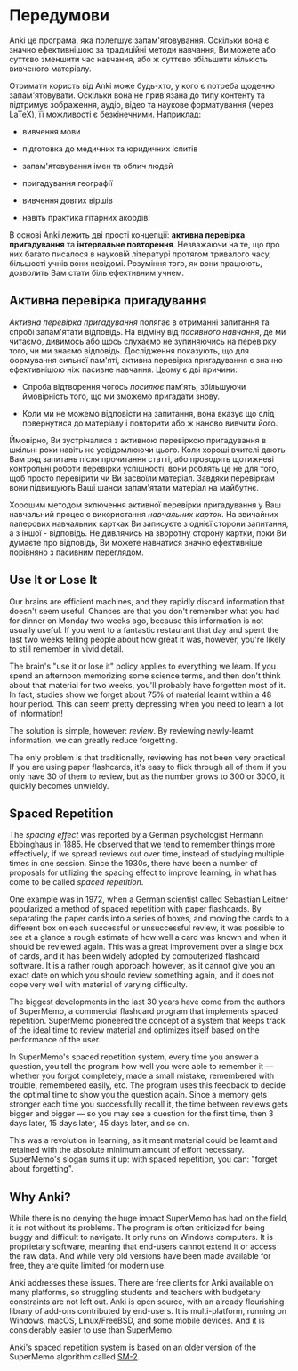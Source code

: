 # Передумови

<!-- toc -->

Anki це програма, яка полегшує запам'ятовування. Оскільки вона є значно
ефективнішою за традиційні методи навчання, Ви можете або суттєво зменшити час
навчання, або ж суттєво збільшити кількість вивченого матеріалу.

Отримати користь від Anki може будь-хто, у кого є потреба щоденно
запам'ятовувати. Оскільки вона не прив'язана до типу контенту та підтримує
зображення, аудіо, відео та наукове форматування (через LaTeX), її можливості
є безкінечними. Наприклад:

- вивчення мови

- підготовка до медичних та юридичних іспитів

- запам'ятовування імен та облич людей

- пригадування географії

- вивчення довгих віршів

- навіть практика гітарних акордів!

В основі Anki лежить дві прості концепції: **активна перевірка пригадування**
та **інтервальне повторення**. Незважаючи на те, що про них багато писалося в
науковій літературі протягом тривалого часу, більшості учнів вони невідомі.
Розуміння того, як вони працюють, дозволить Вам стати біль ефективним учнем.

## Активна перевірка пригадування

_Активна перевірка пригадування_ полягає в отриманні запитання та спробі
запам'ятати відповідь. На відміну від _пасивного навчання_, де ми читаємо,
дивимось або щось слухаємо не зупиняючись на перевірку того, чи ми знаємо
відповідь. Дослідження показують, що для формування сильної пам'яті, активна
перевірка пригадування є значно ефективнішою ніж пасивне навчання. Цьому є
дві причини:

- Спроба відтворення чогось _посилює_ пам'ять, збільшуючи ймовірність того, що
  ми зможемо пригадати знову.

- Коли ми не можемо відповісти на запитання, вона вказує що слід повернутися
  до матеріалу і повторити або ж наново вивчити його.

Ймовірно, Ви зустрічалися з активною перевіркою пригадування в шкільні роки
навіть не усвідомлюючи цього. Коли хороші вчителі дають Вам ряд запитань після
прочитання статті, або проводять щотижневі контрольні роботи перевірки
успішності, вони роблять це не для того, щоб просто перевірити чи Ви засвоїли
матеріал. Завдяки перевіркам вони підвищують Ваші шанси запам'ятати матеріал на
майбутнє.

Хорошим методом включення активної перевірки пригадування у Ваш навчальний
процес є використання _навчальних карток_. На звичайних паперових навчальних
картках Ви записуєте з однієї сторони запитання, а з іншої - відповідь. Не
дивлячись на зворотну сторону картки, поки Ви думаєте про відповідь, Ви можете
навчатися значно ефективніше порівняно з пасивним переглядом.

## Use It or Lose It

Our brains are efficient machines, and they rapidly discard information
that doesn't seem useful. Chances are that you don't remember what you
had for dinner on Monday two weeks ago, because this information is not
usually useful. If you went to a fantastic restaurant that day and spent
the last two weeks telling people about how great it was, however,
you're likely to still remember in vivid detail.

The brain's "use it or lose it" policy applies to everything we learn.
If you spend an afternoon memorizing some science terms, and then don't
think about that material for two weeks, you'll probably have forgotten
most of it. In fact, studies show we forget about 75% of material learnt
within a 48 hour period. This can seem pretty depressing when you need
to learn a lot of information!

The solution is simple, however: _review_. By reviewing newly-learnt
information, we can greatly reduce forgetting.

The only problem is that traditionally, reviewing has not been very practical. If
you are using paper flashcards, it's easy to flick through all of them
if you only have 30 of them to review, but as the number grows to 300 or
3000, it quickly becomes unwieldy.

## Spaced Repetition

The _spacing effect_ was reported by a German psychologist Hermann Ebbinghaus in 1885. He
observed that we tend to remember things more effectively, if we spread
reviews out over time, instead of studying multiple times in one
session. Since the 1930s, there have been a number of proposals for
utilizing the spacing effect to improve learning, in what has come to be
called _spaced repetition_.

One example was in 1972, when a German scientist called Sebastian Leitner
popularized a method of spaced repetition with paper flashcards. By
separating the paper cards into a series of boxes, and moving the
cards to a different box on each successful or unsuccessful review, it
was possible to see at a glance a rough estimate of how well a card was
known and when it should be reviewed again. This was a great improvement
over a single box of cards, and it has been widely adopted by
computerized flashcard software. It is a rather rough approach however,
as it cannot give you an exact date on which you should review something
again, and it does not cope very well with material of varying
difficulty.

The biggest developments in the last 30 years have come from the authors
of SuperMemo, a commercial flashcard program that implements spaced
repetition. SuperMemo pioneered the concept of a system that keeps track
of the ideal time to review material and optimizes itself based on the
performance of the user.

In SuperMemo's spaced repetition system, every time you answer a
question, you tell the program how well you were able to remember it —
whether you forgot completely, made a small mistake, remembered with
trouble, remembered easily, etc. The program uses this feedback to
decide the optimal time to show you the question again. Since a memory
gets stronger each time you successfully recall it, the time between
reviews gets bigger and bigger — so you may see a question for the first
time, then 3 days later, 15 days later, 45 days later, and so on.

This was a revolution in learning, as it meant material could be learnt
and retained with the absolute minimum amount of effort necessary.
SuperMemo's slogan sums it up: with spaced repetition, you can: "forget
about forgetting".

## Why Anki?

While there is no denying the huge impact SuperMemo has had on the
field, it is not without its problems. The program is often criticized
for being buggy and difficult to navigate. It only runs on Windows
computers. It is proprietary software, meaning that end-users cannot extend it
or access the raw data. And while very old versions have been made available
for free, they are quite limited for modern use.

Anki addresses these issues. There are free clients for Anki available
on many platforms, so struggling students and teachers with budgetary
constraints are not left out. Anki is open source, with an already
flourishing library of add-ons contributed by end-users. It is
multi-platform, running on Windows, macOS, Linux/FreeBSD, and some
mobile devices. And it is considerably easier to use than SuperMemo.

Anki's spaced repetition system is based on an older version of the
SuperMemo algorithm called [SM-2](faqs.md).

